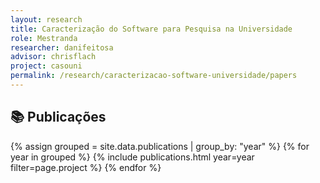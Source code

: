 ```yaml
---
layout: research
title: Caracterização do Software para Pesquisa na Universidade
role: Mestranda
researcher: danifeitosa
advisor: chrisflach
project: casouni
permalink: /research/caracterizacao-software-universidade/papers
---
```


## **📚 Publicações**

{% assign grouped = site.data.publications | group_by: "year" %}
{% for year in grouped %}
  {% include publications.html year=year filter=page.project %}
{% endfor %}

